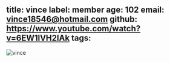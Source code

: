 title: vince
label: member
age: 102
email: vince18546@hotmail.com
github: https://www.youtube.com/watch?v=6EW1lVH2lAk
tags:
---
![vince](vince.jpg)
